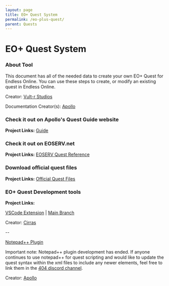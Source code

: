 ```yaml
---
layout: page
title: EO+ Quest System
permalink: /eo-plus-quest/
parent: Quests
---
```


# EO+ Quest System

### About Tool

This document has all of the needed data to create your own EO+ Quest for Endless Online. You can use these steps to create, or modify an existing quest in Endless Online.

Creator: [Vult-r Studios](https://vult-r.com/)

Documentation Creator(s): [Apollo](https://github.com/Apollo-EE)

### Check it out on Apollo's Quest Guide website

**Project Links:** [Guide](http://apollo-games.com/eoplus/)

### Check it out on EOSERV.net

**Project Links:** [EOSERV Quest Reference](https://eoserv.net/wiki/Quest_Reference)

### Download official quest files

**Project Links:** [Official Quest Files](https://github.com/Cirras/eo-quests)

### EO+ Quest Development tools

**Project Links:** 

[VSCode Extension](https://discord.com/channels/723989119503696013/1182340150697668659/1185225233507045450) | [Main Branch](https://github.com/Cirras/vscode-eoplus)

Creator: [Cirras](https://github.com/Cirras)

--

[Notepad++ Plugin](http://www.apollo-games.com/eoplus/npp-plugin.htm)

Important note: Notepad++ plugin development has ended. If anyone continues to use notepad++ for quest scripting and would like to update the quest syntax within the xml files to include any newer elements, feel free to link them in the [404 discord channel](https://discord.com/channels/723989119503696013/1182340102396063745).

Creator: [Apollo](https://github.com/Apollo-EE)